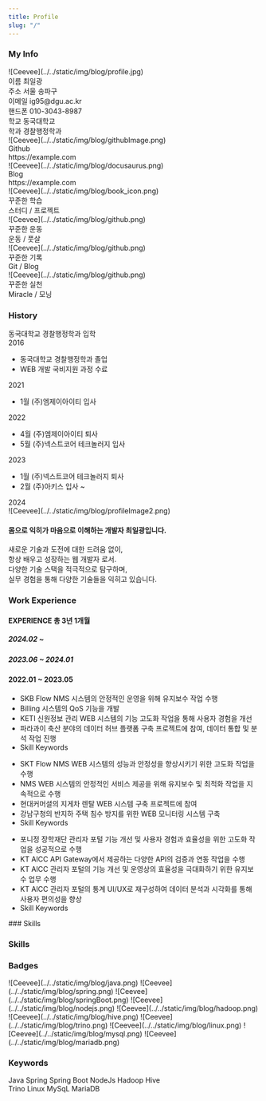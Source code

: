 ```yaml
---
title: Profile
slug: "/"
---
```


### My Info
<div>
    <div class="myInfoContainer">
        <div class="box">
            <div class="profileContainer">
                ![Ceevee](../../static/img/blog/profile.jpg)
            </div>
            <div class="infoItem">
                <span>이름</span>
                <span>최일광</span>
            </div>
            <div class="infoItem">
                <span>주소</span>
                <span>서울 송파구</span>
            </div>
            <div class="infoItem">
                <span>이메일</span>
                <span>ig95@dgu.ac.kr</span>
            </div>
            <div class="infoItem">
                <span>핸드폰</span>
                <span>010-3043-8987</span>
            </div>
             <div class="infoItem">
                <span>학교</span>
                <span>동국대학교</span>
            </div>
            <div class="infoItem">
                <span>학과</span>
                <span>경찰행정학과</span>
            </div>
        </div>
        <div class="divider"></div>
        <div class="box2">
            <div style={{ display: 'flex', alignItems: 'center' }} class="profileBackground">
                <div class="githubImage">
                    ![Ceevee](../../static/img/blog/githubImage.png)
                </div>
                <div style={{ marginLeft: '50px' }}>
                    <div class="gitlabStyle">Github</div>
                    <div class="gitlabStyle">https://example.com</div>
                </div>
            </div>
            <div style={{ display: 'flex', alignItems: 'center', marginTop:'1rem' }} class="profileBackground">
              <div class="githubImage">
                  ![Ceevee](../../static/img/blog/docusaurus.png)
              </div>
              <div style={{ marginLeft: '50px' }} >
                  <div class="gitlabStyle">Blog</div>
                  <div class="gitlabStyle" >https://example.com</div>
              </div>
           </div>
            <div class="row row2">
                <div class="col bg-primary text-white text-center p-3 rounded ">
                    <div class="circle">
                        ![Ceevee](../../static/img/blog/book_icon.png)
                    </div>
                    <div class="textStyle1">
                        <div class="circleFontStyle1">꾸준한 학습</div>
                        <div class="circleFontStyle2">스터디 / 프로젝트</div>
                    </div>
                </div>
                 <div class="col bg-primary text-white text-center p-3 rounded">
                    <div class="circle2">
                        ![Ceevee](../../static/img/blog/github.png)
                    </div>
                    <div class="textStyle2">
                        <div class="circleFontStyle3">꾸준한 운동</div>
                        <div class="circleFontStyle4">운동 / 풋살</div>
                    </div>
                </div>
            </div>
             <div class="row row3">
                <div class="col bg-primary text-white text-center p-3 rounded ">
                    <div class="circle">
                        ![Ceevee](../../static/img/blog/github.png)
                    </div>
                    <div class="textStyle1" style={{bottom:'4rem'}}>
                        <div class="circleFontStyle1">꾸준한 기록</div>
                        <div class="circleFontStyle2">Git / Blog</div>
                    </div>
                </div>
                 <div class="col bg-primary text-white text-center p-3 rounded">
                    <div class="circle2">
                        ![Ceevee](../../static/img/blog/github.png)
                    </div>
                    <div class="textStyle2" style={{bottom:'4rem'}}>
                        <div class="circleFontStyle3">꾸준한 실천</div>
                        <div class="circleFontStyle4">Miracle / 모닝</div>
                    </div>
                </div>
            </div>
        </div>
    </div>

</div>

### History
<div class="myInfoContainer2">
    <div class="historyLine">
        <div class="yearStyle1">
            <div class="perpendicular">
                <span>동국대학교 경찰행정학과 입학</span>
            </div>
            <span class="spanYear">2016</span>
        </div>
        <div class="yearStyle2">
            <div class="perpendicular2">
                <ul>
                    <li>동국대학교 경찰행정학과 졸업</li>
                    <li>WEB 개발 국비지원 과정 수료</li>
                </ul>
            </div>
            <span>2021</span>
        </div>
        <div class="yearStyle3">
           <div class="perpendicular3">
                <ul>
                    <li>1월 (주)엠제이아이티 입사</li>
                </ul>
            </div>
            <span>2022</span>
        </div>
        <div class="yearStyle4">
            <div class="perpendicular4">
                <ul>
                    <li>4월 (주)엠제이아이티 퇴사</li>
                    <li>5월 (주)넥스트코어 테크놀러지 입사</li>
                </ul>
            </div>
            <span>2023</span>
        </div>
        <div class="yearStyle5">
            <div class="perpendicular5">
                <ul>
                    <li>1월 (주)넥스트코어 테크놀러지 퇴사</li>
                    <li>2월 (주)아키스 입사 ~ </li>
                </ul>
            </div>
            <span>2024</span>
        </div>
    </div>
    <div class="footerHistory">
       <div class="profileImageStyle">
            ![Ceevee](../../static/img/blog/profileImage2.png)
            <div class="commentBubble">
                <h4>몸으로 익히가 마음으로 이해하는 <span>개발자 최일광</span>입니다.</h4>
            </div>
       </div>
        <div class="shortInfo">
           <div>
                새로운 기술과 도전에 대한 드려움 없이, <br/>항상 배우고 성장하는 웹 개발자 로서.<br/>
                다양한 기술 스택을 적극적으로 탐구하며, <br/>실무 경험을 통해 다양한 기술들을 익히고 있습니다.
           </div>
        </div>
    </div>
</div>

### Work Experience
<div>
    <div class="myInfoContainer4">
        <div >
            <div class="box3">
                <h4 class="headFont">EXPERIENCE <span class="headFontwidth">총 3년 1개월</span></h4>
            </div>
            <div class="profileContainer2">
                <h5 class="historyDateColo2">2024.02 ~ </h5>
            </div>
            <div class="profileContainer3">
                <h5 class="historyDateColor">2023.06 ~ 2024.01 </h5>
            </div>
            <div class="profileContainer4">
                <h4 class="historyDateColor">2022.01 ~ 2023.05 </h4>
            </div>
        </div>
         <div class="divider2"></div>
         <div >
            <div>
                <div class="companyWork" >
                    <ul class="skillPosition">
                        <li>SKB Flow NMS 시스템의 안정적인 운영을 위해 유지보수 작업 수행</li>
                        <li>Billing 시스템의 QoS 기능을 개발</li>
                        <li>KETI 신원정보 관리 WEB 시스템의 기능 고도화 작업을 통해 사용자 경험을 개선</li>
                        <li>파라과이 축산 분야의 데이터 허브 플랫폼 구축 프로젝트에 참여, 데이터 통합 및 분석 작업 진행</li>
                        <li class="skillSet3">Skill Keywords</li>
                        <span class="skillKeyword7"></span>
                        <span class="skillKeyword8"></span>
                        <span class="skillKeyword9"></span>
                        <span class="skillKeyword10"></span>
                    </ul>
                </div>
                <div class="companyWork2">
                    <ul class="ulPosition">
                        <li>SKT Flow NMS WEB 시스템의 성능과 안정성을 향상시키기 위한 고도화 작업을 수행</li>
                        <li>NMS WEB 시스템의 안정적인 서비스 제공을 위해 유지보수 및 최적화 작업을 지속적으로 수행</li>
                        <li>현대커머셜의 지게차 렌탈 WEB 시스템 구축 프로젝트에 참여</li>
                        <li>강남구청의 반지하 주택 침수 방지를 위한 WEB 모니터링 시스템 구축</li>
                        <li class="skillSet2">Skill Keywords</li>
                        <span class="skillKeyword4"></span>
                        <span class="skillKeyword5"></span>
                        <span class="skillKeyword6"></span>
                    </ul>
                </div>
                <div class="companyWork3">
                    <ul class="ulPosition2">
                        <li class="liPosition">포니정 장학재단 관리자 포털 기능 개선 및 사용자 경험과 효율성을  위한 고도화 작업을 성공적으로 수행</li>
                        <li class="liPosition">KT AICC API Gateway에서 제공하는 다양한 API의 검증과 연동 작업을 수행</li>
                        <li class="liPosition">KT AICC 관리자 포털의 기능 개선 및 운영상의 효율성을 극대화하기 위한 유지보수 업무 수행</li>
                        <li class="liPosition">KT AICC 관리자 포털의 통계 UI/UX로 재구성하여 데이터 분석과 시각화를 통해 사용자 편의성을 향상</li>
                        <li class="skillSet4">Skill Keywords</li>
                        <span class="skillKeyword1"></span>
                        <span class="skillKeyword2"></span>
                        <span class="skillKeyword3"></span>
                    </ul>
                </div>
            </div>
         </div>
    </div>
</div>
### Skills
<div class="myInfoContainer3">
    <div class="historyLine2">
        <h3 class="skillStyle">Skills</h3>
    </div>
    <div>
        <div class="skillBadges">
            <span><h3>Badges</h3></span>
        </div>
        <div>
            <span class="skillImage"> ![Ceevee](../../static/img/blog/java.png)</span>
            <span class="skillImage2"> ![Ceevee](../../static/img/blog/spring.png)</span>
            <span class="skillImage"> ![Ceevee](../../static/img/blog/springBoot.png)</span>
            <span class="skillImage"> ![Ceevee](../../static/img/blog/nodejs.png)</span>
            <span class="skillImage2"> ![Ceevee](../../static/img/blog/hadoop.png)</span>
            <span class="skillImage2"> ![Ceevee](../../static/img/blog/hive.png)</span>
            <span class="skillImage"> ![Ceevee](../../static/img/blog/trino.png)</span>
            <span class="skillImage"> ![Ceevee](../../static/img/blog/linux.png)</span>
            <span class="skillImage"> ![Ceevee](../../static/img/blog/mysql.png)</span>
            <span class="skillImage"> ![Ceevee](../../static/img/blog/mariadb.png)</span>
        </div>
        <div class="skillKeywords">
            <span><h3>Keywords</h3> </span>
        </div>
         <div class="keywordDiv">
            <span class="keyword">Java</span>
            <span class="keyword">Spring</span>
            <span class="keyword">Spring Boot</span>
            <span class="keyword">NodeJs</span>
            <span class="keyword">Hadoop</span>
            <span class="keyword">Hive</span>
        </div>
         <div class="keywordDiv">
            <span class="keyword2">Trino</span>
            <span class="keyword2">Linux</span>
            <span class="keyword2">MySqL</span>
            <span class="keyword2">MariaDB</span>
        </div>
    </div>
</div>
<!-- ### Cloud and Networking -->

<!-- ### Programming

<div class="contentTableContainer">

|     | Topic                        | Date Last Updated |
| --- | ---------------------------- | ----------------- |
| 1   | [C](c-cheatsheet)            | December 23, 2020 |
| 2   | [Javascript](js-cheatsheet)  | August 1, 2021    |
| 3   | [Ruby](ruby-dependency-management) | October 23, 2021  |

</div>

### Tooling and OS

<div class="contentTableContainer">

|     | Topic                          | Date Last Updated |
| --- | ------------------------------ | ----------------- |
| 1   | [Git](git-cheatsheet)          | December 23, 2020 |
| 2   | [iTerm2](iterm2-cheatsheet)    | January 23, 2021  |
| 3   | [Ubuntu](os-ubuntu-cheatsheet) | December 23, 2020 |

</div>

### Web Development

<div class="contentTableContainer">

|     | Topic                        | Date Last Updated |
| --- | ---------------------------- | ----------------- |
| 1   | [MongoDB](mongodb-setup)     | December 23, 2020 |
| 2   | [NodeJS](nodejs-auto-reload) | December 23, 2020 |

</div> -->
